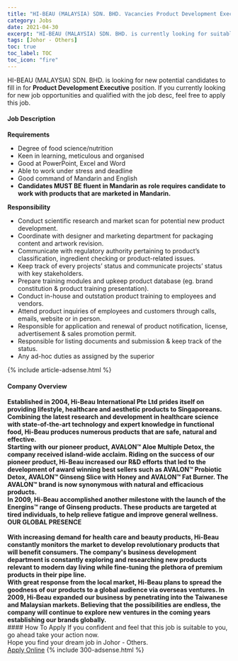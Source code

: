 ```yaml
---
title: "HI-BEAU (MALAYSIA) SDN. BHD. Vacancies Product Development Executive" 
category: Jobs 
date: 2021-04-30 
excerpt: "HI-BEAU (MALAYSIA) SDN. BHD. is currently looking for suitable person to fill in the Product Development Executive which based in Johor - Others" 
tags: [Johor - Others] 
toc: true 
toc_label: TOC 
toc_icon: "fire" 
--- 
```


<p>HI-BEAU (MALAYSIA) SDN. BHD. is looking for new potential candidates to fill in for <b>Product Development Executive</b> position. If you currently looking for new job opportunities and qualified with the job desc, feel free to apply this job.
</p><div><div><h4>Job Description</h4></div><div><div><span><div><p><strong>Requirements</strong></p><ul><li>Degree of food science/nutrition</li><li>Keen in learning, meticulous and organised</li><li>Good at PowerPoint, Excel and Word</li><li>Able to work under stress and deadline</li><li>Good command of Mandarin and English</li><li><strong>Candidates MUST BE fluent in Mandarin as role requires candidate to work with products that are marketed in Mandarin.</strong></li></ul><p><strong>Responsibility</strong></p><ul><li>Conduct scientific research and market scan for potential new product development.</li><li>Coordinate with designer and marketing department for packaging content and artwork revision.</li><li>Communicate with regulatory authority pertaining to product&#8217;s classification, ingredient checking or product-related issues.</li><li>Keep track of every projects&#8217; status and communicate projects&#8217; status with key stakeholders.</li><li>Prepare training modules and upkeep product database (eg. brand constitution &amp; product training presentation).</li><li>Conduct in-house and outstation product training to employees and vendors.</li><li>Attend product inquiries of employees and customers through calls, emails, website or in person.</li><li>Responsible for application and renewal of product notification, license, advertisement &amp; sales promotion permit.</li><li>Responsible for listing documents and submission &amp; keep track of the status.</li><li>Any ad-hoc duties as assigned by&#160;the superior</li></ul></div></span></div></div></div> 
{% include article-adsense.html %} 
<div><div><h4>Company Overview</h4></div><div><div><span><div><div>
<strong>Established in 2004, Hi-Beau International Pte Ltd prides itself on providing lifestyle, healthcare and aesthetic products to Singaporeans. Combining the latest research and development in healthcare science with state-of-the-art technology and expert knowledge in functional food, Hi-Beau produces numerous products that are safe, natural and effective.</strong>
<div>
<strong>Starting with our pioneer product, AVALON&#8482; Aloe Multiple Detox, the company received island-wide acclaim. Riding on the success of our pioneer product, Hi-Beau increased our R&amp;D efforts that led to the development of award winning best sellers such as AVALON&#8482; Probiotic Detox, AVALON&#8482; Ginseng Slice with Honey and AVALON&#8482; Fat Burner. The AVALON&#8482; brand is now synonymous with natural and efficacious products.</strong></div>
<div>
<strong>In 2009, Hi-Beau accomplished another milestone with the launch of the Energins&#8482; range of Ginseng products. These products are targeted at tired individuals, to help relieve fatigue and improve general wellness.</strong></div>
<div>
<strong>OUR GLOBAL PRESENCE</strong></div>
<div>
<br>
<strong>With increasing demand for health care and beauty products, Hi-Beau constantly monitors the market to develop revolutionary products that will benefit consumers. The company's business development department is constantly exploring and researching new products relevant to modern day living while fine-tuning the plethora of premium products in their pipe line.</strong></div>
<div>
<strong>With great response from the local market, Hi-Beau plans to spread the goodness of our products to a global audience via overseas ventures. In 2009, Hi-Beau expanded our business by penetrating into the Taiwanese and Malaysian markets. Believing that the possibilities are endless, the company will continue to explore new ventures in the coming years establishing our brands globally.</strong></div>
</div></div></span></div></div></div> 
#### How To Apply 
If you confident and feel that this job is suitable to you, go ahead take your action now. <br/> 
Hope you find your dream job in Johor - Others. <br/> 
<a href="https://www.jobstreet.com.my/en/job/product-development-executive-4536781?jobId=jobstreet-my-job-4536781&" class="btn btn--info" target="_blank" rel="nofollow noopenner">Apply Online</a> 
{% include 300-adsense.html %} 